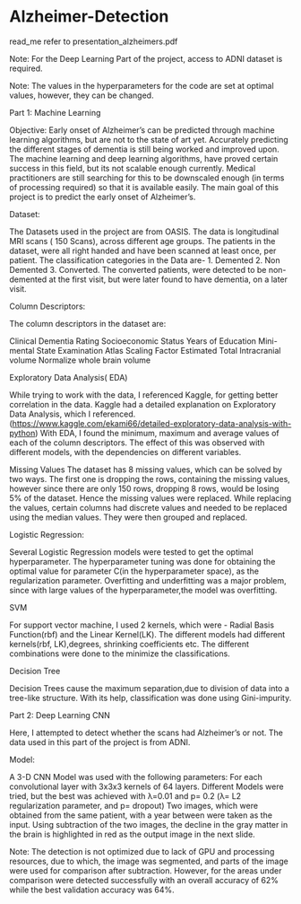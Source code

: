# Alzheimer-Detection

read_me refer to presentation_alzheimers.pdf

Note: For the Deep Learning Part of the project, access to ADNI dataset is required.



Note: The values in the hyperparameters for the code are set at optimal values, however, they can be changed.


Part 1: Machine Learning 

Objective: Early onset of Alzheimer’s can be predicted through machine learning algorithms, but are not to the state of art yet.
Accurately predicting the different stages of dementia is still being worked and improved upon.
The machine learning and deep learning algorithms, have proved certain success in this field, but its not scalable enough currently.
Medical practitioners are still searching for this to be downscaled enough (in terms of processing required) so that it is available easily.
The main goal of this project is to predict the early onset of Alzheimer’s.


Dataset:

The Datasets used in the project are from OASIS.
The data is longitudinal MRI scans ( 150 Scans), across different age groups.
The patients in the dataset, were all right handed and have been scanned at least once, per patient.
The classification categories in the Data are- 1. Demented 2. Non Demented 3. Converted.
The converted patients, were detected to be non-demented at the first visit, but were later found to have dementia, on a later visit.


Column Descriptors:

The column descriptors in the dataset are:


Clinical Dementia Rating
Socioeconomic Status
Years of Education
Mini-mental State Examination
Atlas Scaling Factor
Estimated Total Intracranial volume
Normalize whole brain volume



Exploratory Data Analysis( EDA)


While trying to work with the data, I referenced Kaggle, for getting better correlation in the data.
Kaggle had a detailed explanation on Exploratory Data Analysis, which I referenced.(https://www.kaggle.com/ekami66/detailed-exploratory-data-analysis-with-python)
With EDA, I found the minimum, maximum and average values of each of the column descriptors.
The effect of this was observed with different models, with the dependencies on different variables.


Missing Values
The dataset has 8 missing values, which can be solved by two ways. 
The first one is dropping the rows, containing the missing values, however since there are only 150 rows, dropping 8 rows, would be losing 5% of the dataset.
Hence the missing values were replaced. While replacing the values, certain columns had discrete values and needed to be replaced using the median values.
They were then grouped and replaced.


Logistic Regression:

Several Logistic Regression models were tested to get the optimal hyperparameter.
The hyperparameter tuning was done for obtaining the optimal value for parameter C(in the hyperparameter space), as the regularization parameter.
Overfitting and underfitting was a major problem, since with large values of the hyperparameter,the model was overfitting.


SVM

For support vector machine, I used 2 kernels, which were - Radial Basis Function(rbf) and the Linear Kernel(LK).
The different models had different kernels(rbf, LK),degrees, shrinking coefficients etc.
The different combinations were done to the minimize the classifications.


Decision Tree

Decision Trees cause the maximum separation,due to division of data into a tree-like structure. 
With its help, classification was done using Gini-impurity.






Part 2: Deep Learning CNN

Here, I attempted to detect whether the scans had Alzheimer’s or not.
The data used in this part of the project is from ADNI.


Model:

A 3-D CNN Model was used with the following parameters:
For each convolutional layer with 3x3x3 kernels of 64 layers.
Different Models were tried, but the best was achieved with λ=0.01 and p= 0.2
(λ= L2 regularization parameter, and p= dropout)
Two images, which were obtained from the same patient, with a year between were taken as the input.
Using subtraction of the two images, the decline in the gray matter in the brain is highlighted in red as the output image in the next slide.

Note: The detection is not optimized due to lack of GPU and processing resources, due to which, the image was segmented, and parts of the image were used for comparison after subtraction. However, for the areas under comparison were detected successfully with an overall accuracy of 62% while the best validation accuracy was 64%.


